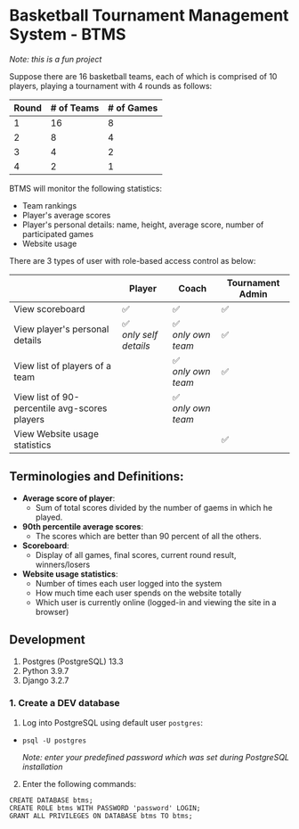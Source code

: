 # Basketball Tournament Management System - BTMS
_Note: this is a fun project_

Suppose there are 16 basketball teams, each of which is comprised of 10 players, playing a tournament with 4 rounds as follows:

| Round | # of Teams | # of Games |
|-------|------------|------------|
| 1     | 16         | 8          |
| 2     | 8          | 4          |
| 3     | 4          | 2          |
| 4     | 2          | 1          |

BTMS will monitor the following statistics:
  - Team rankings
  - Player's average scores
  - Player's personal details: name, height, average score, number of participated games
  - Website usage 

There are 3 types of user with role-based access control as below:

|                                               | Player | Coach | Tournament Admin | 
|-----------------------------------------------|--------|-------|------------------|
| View scoreboard                               | :white_check_mark: | :white_check_mark: | :white_check_mark: |
| View player's personal details                | :white_check_mark: <br />_only self details_ | :white_check_mark: <br />_only own team_ | :white_check_mark: |
| View list of players of a team                | | :white_check_mark: <br />_only own team_ | :white_check_mark: |
| View list of 90-percentile avg-scores players | | :white_check_mark: <br />_only own team_ | |
| View Website usage statistics                 | | | :white_check_mark: |




## Terminologies and Definitions:

  - **Average score of player**:
    + Sum of total scores divided by the number of gaems in which he played.
  - **90th percentile average scores**:
    + The scores which are better than 90 percent of all the others.
  - **Scoreboard**:
    + Display of all games, final scores, current round result, winners/losers
  - **Website usage statistics**:
    + Number of times each user logged into the system
    + How much time each user spends on the website totally
    + Which user is currently online (logged-in and viewing the site in a browser) 

 
## Development

1. Postgres (PostgreSQL) 13.3
2. Python 3.9.7
3. Django 3.2.7


### 1. Create a DEV database
1. Log into PostgreSQL using default user `postgres`:
  - `psql -U postgres`

    _Note: enter your predefined password which was set during PostgreSQL installation_

2. Enter the following commands:
  ```
  CREATE DATABASE btms;
  CREATE ROLE btms WITH PASSWORD 'password' LOGIN;
  GRANT ALL PRIVILEGES ON DATABASE btms TO btms;
  ```